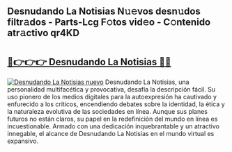 ## Desnudando La Notisias N𝚞𝚎vos desn𝚞dos filtr𝚊dos - Parts-Lcg F𝚘tos vid𝚎o - C𝚘ntenido atr𝚊ctivo qr4KD

# <h2><a href="http://mb8mir.tromn.icu/?c=Desnudando+La+Notisias">🔗👉👉👉 Desnudando La Notisias 🔗🔗</a></h2>

[![Desnudando La Notisias nuevo](https://i.imgur.com/pEAQMta.gif)](http://mb8mir.tromn.icu/?c=Desnudando+La+Notisias)
Desnudando La Notisias, una personalidad multifacética y provocativa, desafía la descripción fácil. Su uso pionero de los medios digitales para la autoexpresión ha cautivado y enfurecido a los críticos, encendiendo debates sobre la identidad, la ética y la naturaleza evolutiva de las sociedades en línea. Aunque sus planes futuros no están claros, su papel en la redefinición del mundo en línea es incuestionable. Armado con una dedicación inquebrantable y un atractivo innegable, el alcance de Desnudando La Notisias en el mundo virtual es expansivo.
